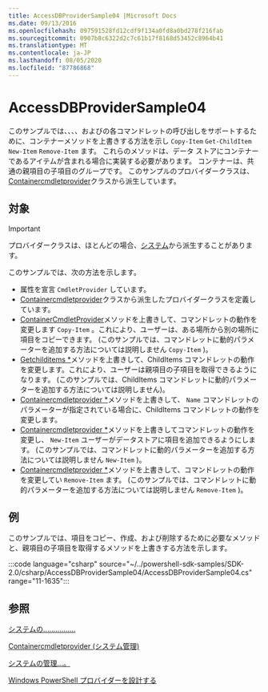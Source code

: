```yaml
---
title: AccessDBProviderSample04 |Microsoft Docs
ms.date: 09/13/2016
ms.openlocfilehash: 097591528fd12cdf9f134a0fd8a0bd278f216fab
ms.sourcegitcommit: 0907b8c6322d2c7c61b17f8168d53452c8964b41
ms.translationtype: MT
ms.contentlocale: ja-JP
ms.lasthandoff: 08/05/2020
ms.locfileid: "87786868"
---
```

# <a name="accessdbprovidersample04"></a>AccessDBProviderSample04

このサンプルでは、、、、およびの各コマンドレットの呼び出しをサポートするために、コンテナーメソッドを上書きする方法を示し `Copy-Item` `Get-ChildItem` `New-Item` `Remove-Item` ます。 これらのメソッドは、データ ストアにコンテナーであるアイテムが含まれる場合に実装する必要があります。 コンテナーは、共通の親項目の子項目のグループです。 このサンプルのプロバイダークラスは、 [Containercmdletprovider](/dotnet/api/System.Management.Automation.Provider.ContainerCmdletProvider)クラスから派生しています。

## <a name="demonstrates"></a>対象

> [!IMPORTANT]
> プロバイダークラスは、ほとんどの場合、[システム](/dotnet/api/System.Management.Automation.Provider.NavigationCmdletProvider)から派生することがあります。

このサンプルでは、次の方法を示します。

- 属性を宣言 `CmdletProvider` しています。
- [Containercmdletprovider](/dotnet/api/System.Management.Automation.Provider.ContainerCmdletProvider)クラスから派生したプロバイダークラスを定義しています。
- [ContainerCmdletProvider](/dotnet/api/System.Management.Automation.Provider.ContainerCmdletProvider.CopyItem)メソッドを上書きして、コマンドレットの動作を変更します `Copy-Item` 。これにより、ユーザーは、ある場所から別の場所に項目をコピーできます。 (このサンプルでは、コマンドレットに動的パラメーターを追加する方法については説明しません `Copy-Item` )。
- [Getchilditems *](/dotnet/api/System.Management.Automation.Provider.ContainerCmdletProvider.GetChildItems)メソッドを上書きして、ChildItems コマンドレットの動作を変更します。これにより、ユーザーは親項目の子項目を取得できるようになります。 (このサンプルでは、ChildItems コマンドレットに動的パラメーターを追加する方法については説明しません)。
- [Containercmdletprovider *](/dotnet/api/System.Management.Automation.Provider.ContainerCmdletProvider.GetChildNames)メソッドを上書きして、 `Name` コマンドレットのパラメーターが指定されている場合に、ChildItems コマンドレットの動作を変更します。
- [Containercmdletprovider *](/dotnet/api/System.Management.Automation.Provider.ContainerCmdletProvider.NewItem)メソッドを上書きしてコマンドレットの動作を変更し、 `New-Item` ユーザーがデータストアに項目を追加できるようにします。 (このサンプルでは、コマンドレットに動的パラメーターを追加する方法については説明しません `New-Item` )。
- [Containercmdletprovider *](/dotnet/api/System.Management.Automation.Provider.ContainerCmdletProvider.RemoveItem)メソッドを上書きして、コマンドレットの動作を変更してい `Remove-Item` ます。 (このサンプルでは、コマンドレットに動的パラメーターを追加する方法については説明しません `Remove-Item` )。

## <a name="example"></a>例

このサンプルでは、項目をコピー、作成、および削除するために必要なメソッドと、親項目の子項目を取得するメソッドを上書きする方法を示します。

:::code language="csharp" source="~/../powershell-sdk-samples/SDK-2.0/csharp/AccessDBProviderSample04/AccessDBProviderSample04.cs" range="11-1635":::

## <a name="see-also"></a>参照

[システムの................](/dotnet/api/System.Management.Automation.Provider.ItemCmdletProvider)

[Containercmdletprovider (システム管理)](/dotnet/api/System.Management.Automation.Provider.ContainerCmdletProvider)

[システムの管理...。](/dotnet/api/System.Management.Automation.Provider.NavigationCmdletProvider)

[Windows PowerShell プロバイダーを設計する](./provider-types.md)
